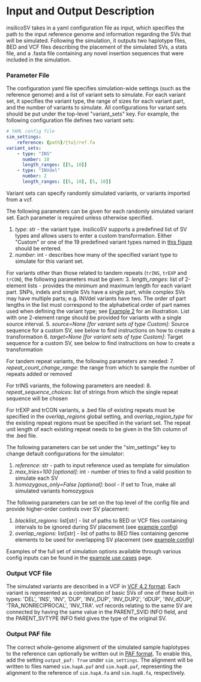 # Input and Output Description
insilicoSV takes in a yaml configuration file as input, which specifies the path to the input reference genome and information regarding the SVs that will be simulated. Following the simulation, it outputs two haplotype files, BED and VCF files describing the placement of the simulated SVs, a stats file, and a .fasta file containing any novel insertion sequences that were included in the simulation. 

### Parameter File
The configuration yaml file specifies simulation-wide settings (such as the reference genome) and a list of
variant sets to simulate.  For each variant set, it specifies the variant type, the range of sizes for each variant part, and the number of variants to simulate. All configurations for variant sets should be put under the top-level "variant_sets" key. For example, the following configuration file defines two variant sets:

```yaml
# YAML config file
sim_settings:
    reference: {path}/{to}/ref.fa
variant_sets:
    - type: "INS"
      number: 10
      length_ranges: [[5, 10]]
    - type: "INVdel"
      number: 2
      length_ranges: [[5, 10], [5, 10]]
```

Variant sets can specify randomly simulated variants, or variants imported from a vcf.

The following parameters can be given for each randomly simulated variant set.  Each parameter is required unless otherwise specified.
1. *type*: str - the variant type.  insilicoSV supports a predefined list of SV types and allows users to enter a custom transformation. Either "Custom" or one of the 19 predefined variant types named in [this figure](sv_grammar.md) should be entered.
2. *number*: int - describes how many of the specified variant type to simulate for this variant set.

For variants other than those related to tandem repeats (`trINS`, `trEXP` and `trCON`), the following
parameters must be given:
3. *length_ranges*: list of 2-element lists - provides the minimum and maximum length for each variant part.  SNPs, indels and simple SVs have a single part, while complex SVs
may have multiple parts; e.g. INVdel variants have two.  The order of part lengths in the list must correspond to the alphabetical order
of part names used when defining the variant type; see [Example 2](example_use_cases.md#example-2---custom-svs) for an illustration. List with one 2-element range should be provided for variants with a single source interval.
5. *source=None [for variant sets of type Custom]*: Source sequence for a custom SV, see below to find instructions on how to create a transformation
6. *target=None [for variant sets of type Custom]*: Target sequence for a custom SV, see below to find instructions on how to create a transformation

For tandem repeat variants, the following parameters are needed:
7. *repeat_count_change_range*: the range from which to sample the number of repeats added or removed

For trINS variants, the following parameters are needed:
8. *repeat_sequence_choices*: list of strings from which the single repeat sequence will be chosen

For trEXP and trCON variants, a .bed file of existing repeats must be specified in the 
*overlap_regions* global setting, and *overlap_region_type* for the existing repeat regions must
be specified in the variant set.  The repeat unit length of each existing repeat needs to be
given in the 5th column of the .bed file.


The following parameters can be set under the "sim_settings" key to change default configurations for the simulator:
1. *reference*: str - path to input reference used as template for simulation
2. *max_tries=100 [optional]*: int - number of tries to find a valid position to simulate each SV
6. *homozygous_only=False [optional]*: bool - if set to True, make all simulated variants homozygous

The following parameters can be set on the top level of the config file and provide higher-order controls over SV placement:
1. *blacklist_regions*: list[str] - list of paths to BED or VCF files containing intervals to be ignored during SV placement (see [example config](example_use_cases.md#example-4---marking-banned-intervals-of-the-genome))
2. *overlap_regions*: list[str] - list of paths to BED files containing genome elements to be used for overlapping SV placement (see [example config](example_use_cases.md#example-5---placing-svs-at-known-repetitive-element-intervals))

Examples of the full set of simulation options available through various config inputs can be found in the [example use cases](example_use_cases.md) page.

### Output VCF file
The simulated variants are described in a VCF in [VCF 4.2 format](https://samtools.github.io/hts-specs/VCFv4.2.pdf).  Each variant is represented as a combination of basic SVs of one of these built-in types:
'DEL', 'INS', 'INV', 'DUP', 'INV\_DUP', 'INV\_DUP2', 'dDUP', 'INV\_dDUP', 'TRA\_NONRECIPROCAL', 'INV\_TRA'.
vcf records relating to the same SV are connected by having the same value in the PARENT\_SVID INFO field,
and the PARENT\_SVTYPE INFO field gives the type of the original SV.

### Output PAF file
The correct whole-genome alignment of the simulated sample haplotypes to the reference can optionally be
written out in [PAF format](https://github.com/lh3/miniasm/blob/master/PAF.md).
To enable this, add the setting `output_paf: True` under `sim_settings`.   The alignment will
be written to files named `sim.hapA.paf` and `sim.hapB.paf`, representing the alignment
to the reference of `sim.hapA.fa` and `sim.hapB.fa`, respectively.


